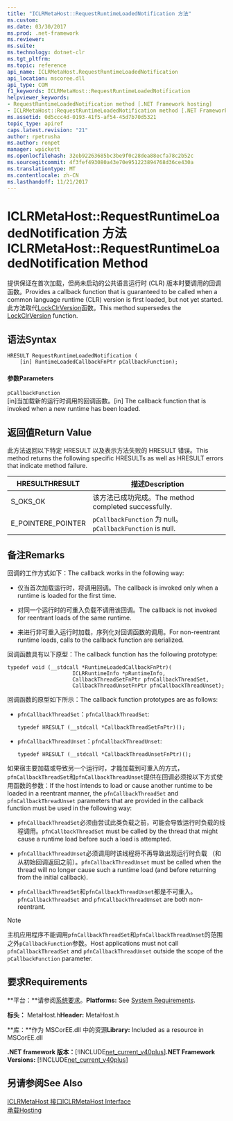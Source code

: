 ```yaml
---
title: "ICLRMetaHost::RequestRuntimeLoadedNotification 方法"
ms.custom: 
ms.date: 03/30/2017
ms.prod: .net-framework
ms.reviewer: 
ms.suite: 
ms.technology: dotnet-clr
ms.tgt_pltfrm: 
ms.topic: reference
api_name: ICLRMetaHost.RequestRuntimeLoadedNotification
api_location: mscoree.dll
api_type: COM
f1_keywords: ICLRMetaHost::RequestRuntimeLoadedNotification
helpviewer_keywords:
- RequestRuntimeLoadedNotification method [.NET Framework hosting]
- ICLRMetaHost::RequestRuntimeLoadedNotification method [.NET Framework hosting]
ms.assetid: 0d5ccc4d-0193-41f5-af54-45d7b70d5321
topic_type: apiref
caps.latest.revision: "21"
author: rpetrusha
ms.author: ronpet
manager: wpickett
ms.openlocfilehash: 32eb92263685bc3be9f0c28dea88ecfa78c2b52c
ms.sourcegitcommit: 4f3fef493080a43e70e951223894768d36ce430a
ms.translationtype: MT
ms.contentlocale: zh-CN
ms.lasthandoff: 11/21/2017
---
```

# <a name="iclrmetahostrequestruntimeloadednotification-method"></a><span data-ttu-id="29cf9-102">ICLRMetaHost::RequestRuntimeLoadedNotification 方法</span><span class="sxs-lookup"><span data-stu-id="29cf9-102">ICLRMetaHost::RequestRuntimeLoadedNotification Method</span></span>
<span data-ttu-id="29cf9-103">提供保证在首次加载，但尚未启动的公共语言运行时 (CLR) 版本时要调用的回调函数。</span><span class="sxs-lookup"><span data-stu-id="29cf9-103">Provides a callback function that is guaranteed to be called when a common language runtime (CLR) version is first loaded, but not yet started.</span></span> <span data-ttu-id="29cf9-104">此方法取代[LockClrVersion](../../../../docs/framework/unmanaged-api/hosting/lockclrversion-function.md)函数。</span><span class="sxs-lookup"><span data-stu-id="29cf9-104">This method supersedes the [LockClrVersion](../../../../docs/framework/unmanaged-api/hosting/lockclrversion-function.md) function.</span></span>  
  
## <a name="syntax"></a><span data-ttu-id="29cf9-105">语法</span><span class="sxs-lookup"><span data-stu-id="29cf9-105">Syntax</span></span>  
  
```  
HRESULT RequestRuntimeLoadedNotification (  
    [in] RuntimeLoadedCallbackFnPtr pCallbackFunction);  
```  
  
#### <a name="parameters"></a><span data-ttu-id="29cf9-106">参数</span><span class="sxs-lookup"><span data-stu-id="29cf9-106">Parameters</span></span>  
 `pCallbackFunction`  
 <span data-ttu-id="29cf9-107">[in]当加载新的运行时调用的回调函数。</span><span class="sxs-lookup"><span data-stu-id="29cf9-107">[in] The callback function that is invoked when a new runtime has been loaded.</span></span>  
  
## <a name="return-value"></a><span data-ttu-id="29cf9-108">返回值</span><span class="sxs-lookup"><span data-stu-id="29cf9-108">Return Value</span></span>  
 <span data-ttu-id="29cf9-109">此方法返回以下特定 HRESULT 以及表示方法失败的 HRESULT 错误。</span><span class="sxs-lookup"><span data-stu-id="29cf9-109">This method returns the following specific HRESULTs as well as HRESULT errors that indicate method failure.</span></span>  
  
|<span data-ttu-id="29cf9-110">HRESULT</span><span class="sxs-lookup"><span data-stu-id="29cf9-110">HRESULT</span></span>|<span data-ttu-id="29cf9-111">描述</span><span class="sxs-lookup"><span data-stu-id="29cf9-111">Description</span></span>|  
|-------------|-----------------|  
|<span data-ttu-id="29cf9-112">S_OK</span><span class="sxs-lookup"><span data-stu-id="29cf9-112">S_OK</span></span>|<span data-ttu-id="29cf9-113">该方法已成功完成。</span><span class="sxs-lookup"><span data-stu-id="29cf9-113">The method completed successfully.</span></span>|  
|<span data-ttu-id="29cf9-114">E_POINTER</span><span class="sxs-lookup"><span data-stu-id="29cf9-114">E_POINTER</span></span>|<span data-ttu-id="29cf9-115">`pCallbackFunction` 为 null。</span><span class="sxs-lookup"><span data-stu-id="29cf9-115">`pCallbackFunction` is null.</span></span>|  
  
## <a name="remarks"></a><span data-ttu-id="29cf9-116">备注</span><span class="sxs-lookup"><span data-stu-id="29cf9-116">Remarks</span></span>  
 <span data-ttu-id="29cf9-117">回调的工作方式如下：</span><span class="sxs-lookup"><span data-stu-id="29cf9-117">The callback works in the following way:</span></span>  
  
-   <span data-ttu-id="29cf9-118">仅当首次加载运行时，将调用回调。</span><span class="sxs-lookup"><span data-stu-id="29cf9-118">The callback is invoked only when a runtime is loaded for the first time.</span></span>  
  
-   <span data-ttu-id="29cf9-119">对同一个运行时的可重入负载不调用该回调。</span><span class="sxs-lookup"><span data-stu-id="29cf9-119">The callback is not invoked for reentrant loads of the same runtime.</span></span>  
  
-   <span data-ttu-id="29cf9-120">来进行非可重入运行时加载，序列化对回调函数的调用。</span><span class="sxs-lookup"><span data-stu-id="29cf9-120">For non-reentrant runtime loads, calls to the callback function are serialized.</span></span>  
  
 <span data-ttu-id="29cf9-121">回调函数具有以下原型：</span><span class="sxs-lookup"><span data-stu-id="29cf9-121">The callback function has the following prototype:</span></span>  
  
```  
typedef void (__stdcall *RuntimeLoadedCallbackFnPtr)(  
                     ICLRRuntimeInfo *pRuntimeInfo,  
                     CallbackThreadSetFnPtr pfnCallbackThreadSet,  
                     CallbackThreadUnsetFnPtr pfnCallbackThreadUnset);  
```  
  
 <span data-ttu-id="29cf9-122">回调函数的原型如下所示：</span><span class="sxs-lookup"><span data-stu-id="29cf9-122">The callback function prototypes are as follows:</span></span>  
  
-   <span data-ttu-id="29cf9-123">`pfnCallbackThreadSet`：</span><span class="sxs-lookup"><span data-stu-id="29cf9-123">`pfnCallbackThreadSet`:</span></span>  
  
    ```  
    typedef HRESULT (__stdcall *CallbackThreadSetFnPtr)();  
    ```  
  
-   <span data-ttu-id="29cf9-124">`pfnCallbackThreadUnset`：</span><span class="sxs-lookup"><span data-stu-id="29cf9-124">`pfnCallbackThreadUnset`:</span></span>  
  
    ```  
    typedef HRESULT (__stdcall *CallbackThreadUnsetFnPtr)();  
    ```  
  
 <span data-ttu-id="29cf9-125">如果宿主要加载或导致另一个运行时，才能加载到可重入的方式，`pfnCallbackThreadSet`和`pfnCallbackThreadUnset`提供在回调必须按以下方式使用函数的参数：</span><span class="sxs-lookup"><span data-stu-id="29cf9-125">If the host intends to load or cause another runtime to be loaded in a reentrant manner, the `pfnCallbackThreadSet` and `pfnCallbackThreadUnset` parameters that are provided in the callback function must be used in the following way:</span></span>  
  
-   <span data-ttu-id="29cf9-126">`pfnCallbackThreadSet`必须由尝试此类负载之前，可能会导致运行时负载的线程调用。</span><span class="sxs-lookup"><span data-stu-id="29cf9-126">`pfnCallbackThreadSet` must be called by the thread that might cause a runtime load before such a load is attempted.</span></span>  
  
-   <span data-ttu-id="29cf9-127">`pfnCallbackThreadUnset`必须调用时该线程将不再导致出现运行时负载 （和从初始回调返回之前）。</span><span class="sxs-lookup"><span data-stu-id="29cf9-127">`pfnCallbackThreadUnset` must be called when the thread will no longer cause such a runtime load (and before returning from the initial callback).</span></span>  
  
-   <span data-ttu-id="29cf9-128">`pfnCallbackThreadSet`和`pfnCallbackThreadUnset`都是不可重入。</span><span class="sxs-lookup"><span data-stu-id="29cf9-128">`pfnCallbackThreadSet` and `pfnCallbackThreadUnset` are both non-reentrant.</span></span>  
  
> [!NOTE]
>  <span data-ttu-id="29cf9-129">主机应用程序不能调用`pfnCallbackThreadSet`和`pfnCallbackThreadUnset`的范围之外`pCallbackFunction`参数。</span><span class="sxs-lookup"><span data-stu-id="29cf9-129">Host applications must not call `pfnCallbackThreadSet` and `pfnCallbackThreadUnset` outside the scope of the `pCallbackFunction` parameter.</span></span>  
  
## <a name="requirements"></a><span data-ttu-id="29cf9-130">要求</span><span class="sxs-lookup"><span data-stu-id="29cf9-130">Requirements</span></span>  
 <span data-ttu-id="29cf9-131">**平台：**请参阅[系统要求](../../../../docs/framework/get-started/system-requirements.md)。</span><span class="sxs-lookup"><span data-stu-id="29cf9-131">**Platforms:** See [System Requirements](../../../../docs/framework/get-started/system-requirements.md).</span></span>  
  
 <span data-ttu-id="29cf9-132">**标头：** MetaHost.h</span><span class="sxs-lookup"><span data-stu-id="29cf9-132">**Header:** MetaHost.h</span></span>  
  
 <span data-ttu-id="29cf9-133">**库：**作为 MSCorEE.dll 中的资源</span><span class="sxs-lookup"><span data-stu-id="29cf9-133">**Library:** Included as a resource in MSCorEE.dll</span></span>  
  
 <span data-ttu-id="29cf9-134">**.NET framework 版本：**[!INCLUDE[net_current_v40plus](../../../../includes/net-current-v40plus-md.md)]</span><span class="sxs-lookup"><span data-stu-id="29cf9-134">**.NET Framework Versions:** [!INCLUDE[net_current_v40plus](../../../../includes/net-current-v40plus-md.md)]</span></span>  
  
## <a name="see-also"></a><span data-ttu-id="29cf9-135">另请参阅</span><span class="sxs-lookup"><span data-stu-id="29cf9-135">See Also</span></span>  
 [<span data-ttu-id="29cf9-136">ICLRMetaHost 接口</span><span class="sxs-lookup"><span data-stu-id="29cf9-136">ICLRMetaHost Interface</span></span>](../../../../docs/framework/unmanaged-api/hosting/iclrmetahost-interface.md)  
 [<span data-ttu-id="29cf9-137">承载</span><span class="sxs-lookup"><span data-stu-id="29cf9-137">Hosting</span></span>](../../../../docs/framework/unmanaged-api/hosting/index.md)

